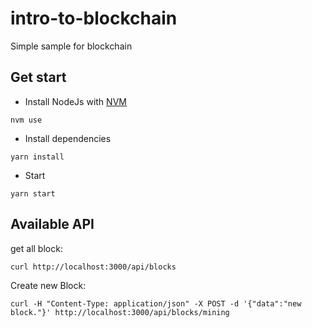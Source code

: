# intro-to-blockchain
Simple sample for blockchain

## Get start
- Install NodeJs with [NVM](https://github.com/nvm-sh/nvm)

```
nvm use
```

- Install dependencies

```
yarn install
```

- Start

```
yarn start
```

## Available API
get all block:

`curl http://localhost:3000/api/blocks`

Create new Block:

`curl -H "Content-Type: application/json" -X POST -d '{"data":"new block."}' http://localhost:3000/api/blocks/mining`
